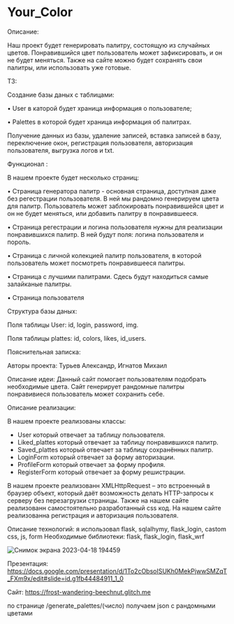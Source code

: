 # Your_Color

Описание:

Наш проект будет генерировать палитру, состоящую из случайных цветов. Понравившийся цвет пользователь может зафиксировать, и он не будет меняться. Также на сайте можно будет сохранять свои палитры, или использовать уже готовые.

ТЗ:

Создание базы даных с таблицами: 

• User в каторой будет храница информация о пользователе;

• Palettes в которой будет храница информация об палитрах.

Получение данных из базы, удаление записей, вставка записей в базу, переключение окон, регистрация пользователя, авторизация пользователя, выгрузка логов и txt.

Функционал :

В нашем проекте будет несколько страниц:

• Страница генератора палитр - основная страница, доступная даже без регестрации пользователя. В ней мы рандомно генерируем цвета для палитр. Пользователь может заблокировать понравившейся цвет и он не будет меняться, или добавить палитру в понравившееся.

• Страница регестрации и логина пользователя нужны для реализации понравившихся палитр. В ней будут поля: логина пользователя и пороль.

• Страница с личной колекцией палитр пользователя, в которой пользователь может посмотреть понравившееся палитры.

• Страница с лучшими палитрами. Сдесь будут находиться самые залайканые палитры.

• Страница пользователя

Структура базы даных:

Поля таблицы User: id, login, password, img.

Поля таблицы plattes: id, colors, likes, id_users.



Пояснительная записка:

Авторы проекта: Турьев Александр, Игнатов Михаил

Описание идеи: Данный сайт помогает пользователям подобрать необходимые цвета. Сайт генерирует рандомные палитры понравивиеся пользователь может сохранить себе.

Описание реализации: 

В нашем проекте реализованы классы: 
- User который отвечает за таблицу пользователя.
- Liked_plattes который отвечает за таблицу понравившихся палитр.
- Saved_plattes который отвечает за таблицу сохранённых палитр.
- LoginForm который отвечает за форму авторизации.
- ProfileForm который отвечает за форму профиля.
- RegisterForm который отвечает за форму решистрации.

В нашем проекте реализованн XMLHttpRequest – это встроенный в браузер объект, который даёт возможность делать HTTP-запросы к серверу без перезагрузки страницы. Также на нашем сайте реализованн самостоятельно разработанный css код. На нашем сайте реализованна регистрация и авторизация пользователя.

Описание технологий: я использовал flask, sqlalhymy, flask_login, castom css, js, form
Необходимые библиотеки: flask, flask_login, flask_wrf



![Снимок экрана 2023-04-18 194459](https://user-images.githubusercontent.com/118548569/232847183-fb8e932c-bb4c-44b0-89f4-3a55fe4385c8.png)


Презентация: https://docs.google.com/presentation/d/1To2cObsoISUKh0MekPjwwSMZqT_FXm9x/edit#slide=id.g1fb44484911_1_0

Сайт: https://frost-wandering-beechnut.glitch.me

по странице /generate_palettes/(число) получаем json с рандомными цветами
